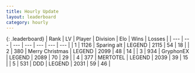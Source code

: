 ```yaml
---
title: Hourly Update
layout: leaderboard
category: hourly
---
```


{: .leaderboard}
| Rank | LV | Player | Division | Elo | Wins | Losses |
| --- | --- | --- | --- | --- | --- | --- |
| <span data-change="0">1</span> | 1126 | <span title="ID: 203132">Sparing alt</span> | LEGEND | <span data-change="0">2115</span> | <span data-change="0">54</span> | <span data-change="0">18</span> |
| <span data-change="0">2</span> | 380 | <span title="ID: 382502">Merry Christmas</span> | LEGEND | <span data-change="0">2099</span> | <span data-change="0">48</span> | <span data-change="0">14</span> |
| <span data-change="0">3</span> | 934 | <span title="ID: 315148">GryphonEX</span> | LEGEND | <span data-change="18">2089</span> | <span data-change="3">70</span> | <span data-change="0">29</span> |
| <span data-change="0">4</span> | 377 | <span title="ID: 398821">MERTOTEL</span> | LEGEND | <span data-change="0">2039</span> | <span data-change="0">39</span> | <span data-change="0">15</span> |
| <span data-change="0">5</span> | 531 | <span title="ID: 477014">DDD</span> | LEGEND | <span data-change="0">2031</span> | <span data-change="0">59</span> | <span data-change="0">46</span> |
